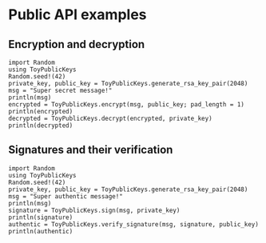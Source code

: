 # Public API examples
## Encryption and decryption
```@example
import Random
using ToyPublicKeys
Random.seed!(42)
private_key, public_key = ToyPublicKeys.generate_rsa_key_pair(2048)
msg = "Super secret message!"
println(msg)
encrypted = ToyPublicKeys.encrypt(msg, public_key; pad_length = 1)
println(encrypted)
decrypted = ToyPublicKeys.decrypt(encrypted, private_key)
println(decrypted)
```
## Signatures and their verification
```@example
import Random
using ToyPublicKeys
Random.seed!(42)
private_key, public_key = ToyPublicKeys.generate_rsa_key_pair(2048)
msg = "Super authentic message!"
println(msg)
signature = ToyPublicKeys.sign(msg, private_key)
println(signature)
authentic = ToyPublicKeys.verify_signature(msg, signature, public_key)
println(authentic)
```
